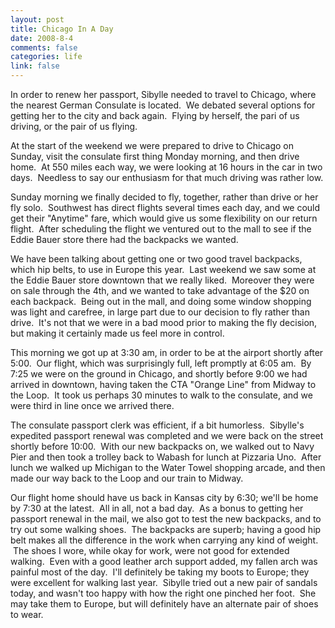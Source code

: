 ```yaml
--- 
layout: post
title: Chicago In A Day
date: 2008-8-4
comments: false
categories: life
link: false
---
```

In order to renew her passport, Sibylle needed to travel to Chicago, where the nearest German Consulate is located.  We debated several options for getting her to the city and back again.  Flying by herself, the pari of us driving, or the pair of us flying.  

At the start of the weekend we were prepared to drive to Chicago on Sunday, visit the consulate first thing Monday morning, and then drive home.  At 550 miles each way, we were looking at 16 hours in the car in two days.  Needless to say our enthusiasm for that much driving was rather low.

Sunday morning we finally decided to fly, together, rather than drive or her fly solo.  Southwest has direct flights several times each day, and we could get their "Anytime" fare, which would give us some flexibility on our return flight.  After scheduling the flight we ventured out to the mall to see if the Eddie Bauer store there had the backpacks we wanted.  

We have been talking about getting one or two good travel backpacks, which hip belts, to use in Europe this year.  Last weekend we saw some at the Eddie Bauer store downtown that we really liked.  Moreover they were on sale through the 4th, and we wanted to take advantage of the $20 on each backpack.  Being out in the mall, and doing some window shopping was light and carefree, in large part due to our decision to fly rather than drive.  It's not that we were in a bad mood prior to making the fly decision, but making it certainly made us feel more in control.

This morning we got up at 3:30 am, in order to be at the airport shortly after 5:00.  Our flight, which was surprisingly full, left promptly at 6:05 am.  By 7:25 we were on the ground in Chicago, and shortly before 9:00 we had arrived in downtown, having taken the CTA "Orange Line" from Midway to the Loop.  It took us perhaps 30 minutes to walk to the consulate, and we were third in line once we arrived there.

The consulate passport clerk was efficient, if a bit humorless.  Sibylle's expedited passport renewal was completed and we were back on the street shortly before 10:00.  With our new backpacks on, we walked out to Navy Pier and then took a trolley back to Wabash for lunch at Pizzaria Uno.  After lunch we walked up Michigan to the Water Towel shopping arcade, and then made our way back to the Loop and our train to Midway.

Our flight home should have us back in Kansas city by 6:30; we'll be home by 7:30 at the latest.  All in all, not a bad day.  As a bonus to getting her passport renewal in the mail, we also got to test the new backpacks, and to try out some walking shoes.  The backpacks are superb; having a good hip belt makes all the difference in the work when carrying any kind of weight.  The shoes I wore, while okay for work, were not good for extended walking.  Even with a good leather arch support added, my fallen arch was painful most of the day.  I'll definitely be taking my boots to Europe; they were excellent for walking last year.  Sibylle tried out a new pair of sandals today, and wasn't too happy with how the right one pinched her foot.  She may take them to Europe, but will definitely have an alternate pair of shoes to wear.

